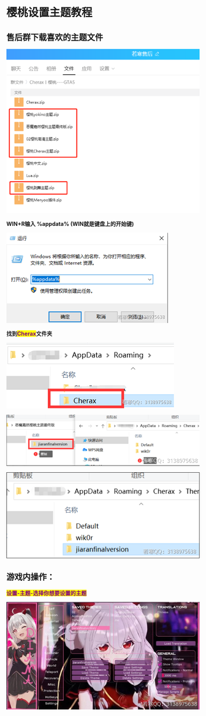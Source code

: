 # 樱桃设置主题教程

## **售后群下载喜欢的主题文件**

![](<../../.gitbook/assets/image (17).png>)

**WIN+R输入 %appdata%  (WIN就是键盘上的开始键)**

![](<../../.gitbook/assets/image (43).png>)

**找到**<mark style="color:purple;">**Cherax**</mark>**文件夹**

![](<../../.gitbook/assets/image (61).png>)

![](<../../.gitbook/assets/image (42).png>)

![](<../../.gitbook/assets/image (32).png>)

## **游戏内操作：**

<mark style="color:purple;">**设置-主题-选择你想要设置的主题**</mark>

![](<../../.gitbook/assets/image (9).png>)
